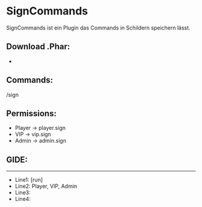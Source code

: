 # SignCommands
  SignCommands ist ein Plugin das Commands in Schildern speichern lässt.
  
## Download .Phar:
  - 

## Commands:
  /sign

## Permissions:
   - Player -> player.sign
   - VIP -> vip.sign
   - Admin -> admin.sign

## GIDE:
   --------------------
   - Line1: [run]
   - Line2: Player, VIP, Admin
   - Line3: <Command>
   - Line4: <Beschreibung>
